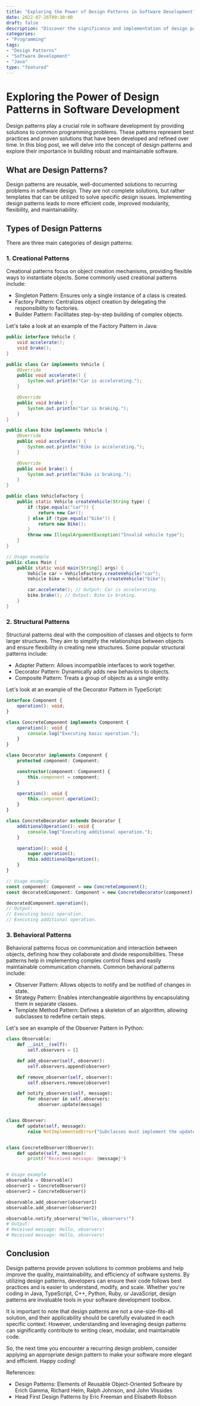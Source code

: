 ```yaml
--- 
title: "Exploring the Power of Design Patterns in Software Development" 
date: 2022-07-26T09:30:00 
draft: false 
description: "Discover the significance and implementation of design patterns in software development." 
categories: 
- "Programming" 
tags: 
- "Design Patterns" 
- "Software Development" 
- "Java" 
type: "featured" 
---
```


# Exploring the Power of Design Patterns in Software Development

Design patterns play a crucial role in software development by providing solutions to common programming problems. These patterns represent best practices and proven solutions that have been developed and refined over time. In this blog post, we will delve into the concept of design patterns and explore their importance in building robust and maintainable software.

## What are Design Patterns?

Design patterns are reusable, well-documented solutions to recurring problems in software design. They are not complete solutions, but rather templates that can be utilized to solve specific design issues. Implementing design patterns leads to more efficient code, improved modularity, flexibility, and maintainability.

## Types of Design Patterns

There are three main categories of design patterns:

### 1. Creational Patterns

Creational patterns focus on object creation mechanisms, providing flexible ways to instantiate objects. Some commonly used creational patterns include:

- Singleton Pattern: Ensures only a single instance of a class is created.
- Factory Pattern: Centralizes object creation by delegating the responsibility to factories.
- Builder Pattern: Facilitates step-by-step building of complex objects.

Let's take a look at an example of the Factory Pattern in Java:

```java
public interface Vehicle {
    void accelerate();
    void brake();
}

public class Car implements Vehicle {
    @Override
    public void accelerate() {
        System.out.println("Car is accelerating.");
    }

    @Override
    public void brake() {
        System.out.println("Car is braking.");
    }
}

public class Bike implements Vehicle {
    @Override
    public void accelerate() {
        System.out.println("Bike is accelerating.");
    }

    @Override
    public void brake() {
        System.out.println("Bike is braking.");
    }
}

public class VehicleFactory {
    public static Vehicle createVehicle(String type) {
        if (type.equals("car")) {
            return new Car();
        } else if (type.equals("bike")) {
            return new Bike();
        }
        throw new IllegalArgumentException("Invalid vehicle type");
    }
}

// Usage example
public class Main {
    public static void main(String[] args) {
        Vehicle car = VehicleFactory.createVehicle("car");
        Vehicle bike = VehicleFactory.createVehicle("bike");

        car.accelerate(); // Output: Car is accelerating.
        bike.brake(); // Output: Bike is braking.
    }
}
```

### 2. Structural Patterns

Structural patterns deal with the composition of classes and objects to form larger structures. They aim to simplify the relationships between objects and ensure flexibility in creating new structures. Some popular structural patterns include:

- Adapter Pattern: Allows incompatible interfaces to work together.
- Decorator Pattern: Dynamically adds new behaviors to objects.
- Composite Pattern: Treats a group of objects as a single entity.

Let's look at an example of the Decorator Pattern in TypeScript:

```typescript
interface Component {
    operation(): void;
}

class ConcreteComponent implements Component {
    operation(): void {
        console.log("Executing basic operation.");
    }
}

class Decorator implements Component {
    protected component: Component;

    constructor(component: Component) {
        this.component = component;
    }

    operation(): void {
        this.component.operation();
    }
}

class ConcreteDecorator extends Decorator {
    additionalOperation(): void {
        console.log("Executing additional operation.");
    }

    operation(): void {
        super.operation();
        this.additionalOperation();
    }
}

// Usage example
const component: Component = new ConcreteComponent();
const decoratedComponent: Component = new ConcreteDecorator(component);

decoratedComponent.operation();
// Output:
// Executing basic operation.
// Executing additional operation.
```

### 3. Behavioral Patterns

Behavioral patterns focus on communication and interaction between objects, defining how they collaborate and divide responsibilities. These patterns help in implementing complex control flows and easily maintainable communication channels. Common behavioral patterns include:

- Observer Pattern: Allows objects to notify and be notified of changes in state.
- Strategy Pattern: Enables interchangeable algorithms by encapsulating them in separate classes.
- Template Method Pattern: Defines a skeleton of an algorithm, allowing subclasses to redefine certain steps.

Let's see an example of the Observer Pattern in Python:

```python
class Observable:
    def __init__(self):
        self.observers = []

    def add_observer(self, observer):
        self.observers.append(observer)

    def remove_observer(self, observer):
        self.observers.remove(observer)

    def notify_observers(self, message):
        for observer in self.observers:
            observer.update(message)


class Observer:
    def update(self, message):
        raise NotImplementedError("Subclasses must implement the update method.")


class ConcreteObserver(Observer):
    def update(self, message):
        print(f"Received message: {message}")


# Usage example
observable = Observable()
observer1 = ConcreteObserver()
observer2 = ConcreteObserver()

observable.add_observer(observer1)
observable.add_observer(observer2)

observable.notify_observers("Hello, observers!")
# Output:
# Received message: Hello, observers!
# Received message: Hello, observers!
```

## Conclusion

Design patterns provide proven solutions to common problems and help improve the quality, maintainability, and efficiency of software systems. By utilizing design patterns, developers can ensure their code follows best practices and is easier to understand, modify, and scale. Whether you're coding in Java, TypeScript, C++, Python, Ruby, or JavaScript, design patterns are invaluable tools in your software development toolbox.

It is important to note that design patterns are not a one-size-fits-all solution, and their applicability should be carefully evaluated in each specific context. However, understanding and leveraging design patterns can significantly contribute to writing clean, modular, and maintainable code.

So, the next time you encounter a recurring design problem, consider applying an appropriate design pattern to make your software more elegant and efficient. Happy coding!

References:
- Design Patterns: Elements of Reusable Object-Oriented Software by Erich Gamma, Richard Helm, Ralph Johnson, and John Vlissides
- Head First Design Patterns by Eric Freeman and Elisabeth Robson
